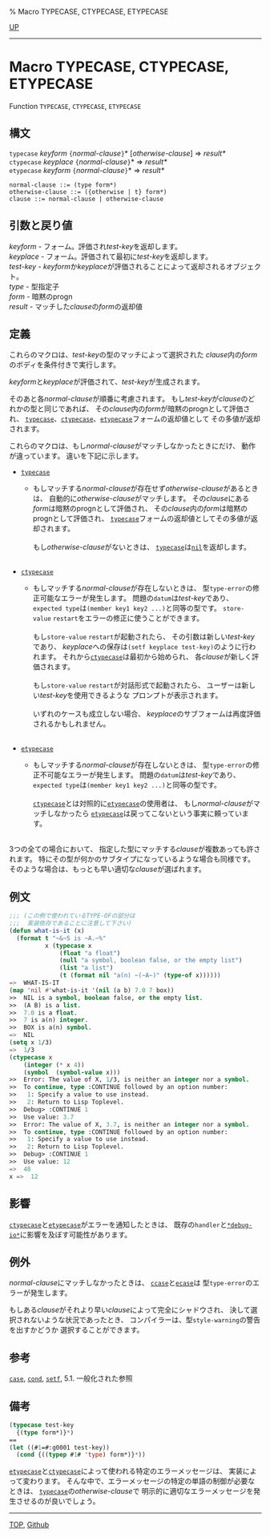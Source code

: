 % Macro TYPECASE, CTYPECASE, ETYPECASE

[UP](5.3.html)  

---

# Macro **TYPECASE, CTYPECASE, ETYPECASE**


Function `TYPECASE`, `CTYPECASE`, `ETYPECASE`


## 構文

`typecase` *keyform* `{`*normal-clause*`}`\* [*otherwise-clause*] => *result\**  
`ctypecase` *keyplace* `{`*normal-clause*`}`\* => *result\**  
`etypecase` *keyform* `{`*normal-clause*`}`\* => *result\**

```
normal-clause ::= (type form*) 
otherwise-clause ::= ({otherwise | t} form*) 
clause ::= normal-clause | otherwise-clause 
```


## 引数と戻り値

*keyform* - フォーム。評価され*test-key*を返却します。  
*keyplace* - フォーム。評価されて最初に*test-key*を返却します。  
*test-key* - *keyform*か*keyplace*が評価されることによって返却されるオブジェクト。  
*type* - 型指定子  
*form* - 暗黙のprogn  
*result* - マッチした*clause*の*form*の返却値


## 定義

これらのマクロは、*test-key*の型のマッチによって選択された
*clause*内の*form*のボディを条件付きで実行します。

*keyform*と*keyplace*が評価されて、*test-key*が生成されます。

そのあと各*normal-clause*が順番に考慮されます。
もし*test-key*が*clause*のどれかの型と同じであれば、
その*clause*内の*form*が暗黙のprognとして評価され、
[`typecase`](5.3.typecase.html)、[`ctypecase`](5.3.typecase.html)、[`etypecase`](5.3.typecase.html)フォームの返却値として
その多値が返却されます。

これらのマクロは、もし*normal-clause*がマッチしなかったときにだけ、
動作が違っています。
違いを下記に示します。

- [`typecase`](5.3.typecase.html)
  - もしマッチする*normal-clause*が存在せず*otherwise-clause*があるときは、
    自動的に*otherwise-clause*がマッチします。
    その*clause*にある*form*は暗黙のprognとして評価され、
    その*clause*内の*form*は暗黙のprognとして評価され、
    [`typecase`](5.3.typecase.html)フォームの返却値としてその多値が返却されます。
    <br><br>
    もし*otherwise-clause*がないときは、
    [`typecase`](5.3.typecase.html)は[`nil`](5.3.nil-variable.html)を返却します。
    <br><br>

- [`ctypecase`](5.3.typecase.html)
  - もしマッチする*normal-clause*が存在しないときは、
    型`type-error`の修正可能なエラーが発生します。
    問題の`datum`は*test-key*であり、
    `expected type`は`(member key1 key2 ...)`と同等の型です。
    `store-value` `restart`をエラーの修正に使うことができます。
    <br><br>
    もし`store-value` `restart`が起動されたら、
    その引数は新しい*test-key*であり、
    *keyplace*への保存は`(setf keyplace test-key)`のように行われます。
    それから[`ctypecase`](5.3.typecase.html)は最初から始められ、
    各*clause*が新しく評価されます。
    <br><br>
    もし`store-value` `restart`が対話形式で起動されたら、
    ユーザーは新しい*test-key*を使用できるような
    プロンプトが表示されます。
    <br><br>
    いずれのケースも成立しない場合、
    *keyplace*のサブフォームは再度評価されるかもしれません。
    <br><br>

- [`etypecase`](5.3.typecase.html)
  - もしマッチする*normal-clause*が存在しないときは、
    型`type-error`の修正不可能なエラーが発生します。
    問題の`datum`は*test-key*であり、
    `expected type`は`(member key1 key2 ...)`と同等の型です。
    <br><br>
    [`ctypecase`](5.3.typecase.html)とは対照的に[`etypecase`](5.3.typecase.html)の使用者は、
    もし*normal-clause*がマッチしなかったら
    [`etypecase`](5.3.typecase.html)は戻ってこないという事実に頼っています。
    <br><br>

3つの全ての場合において、
指定した型にマッチする*clause*が複数あっても許されます。
特にその型が何かのサブタイプになっているような場合も同様です。
そのような場合は、もっとも早い適切な*clause*が選ばれます。


## 例文

```lisp
;;; (この例で使われているTYPE-OFの部分は
;;;  実装依存であることに注意して下さい)
(defun what-is-it (x)
  (format t "~&~S is ~A.~%"
          x (typecase x
              (float "a float")
              (null "a symbol, boolean false, or the empty list")
              (list "a list")
              (t (format nil "a(n) ~(~A~)" (type-of x))))))
=>  WHAT-IS-IT
(map 'nil #'what-is-it '(nil (a b) 7.0 7 box))
>>  NIL is a symbol, boolean false, or the empty list.
>>  (A B) is a list.
>>  7.0 is a float.
>>  7 is a(n) integer.
>>  BOX is a(n) symbol.
=>  NIL
(setq x 1/3)
=>  1/3
(ctypecase x
    (integer (* x 4))
    (symbol  (symbol-value x)))
>>  Error: The value of X, 1/3, is neither an integer nor a symbol.
>>  To continue, type :CONTINUE followed by an option number:
>>   1: Specify a value to use instead.
>>   2: Return to Lisp Toplevel.
>>  Debug> :CONTINUE 1
>>  Use value: 3.7
>>  Error: The value of X, 3.7, is neither an integer nor a symbol.
>>  To continue, type :CONTINUE followed by an option number:
>>   1: Specify a value to use instead.
>>   2: Return to Lisp Toplevel.
>>  Debug> :CONTINUE 1
>>  Use value: 12
=>  48
x =>  12
```


## 影響

[`ctypecase`](5.3.typecase.html)と[`etypecase`](5.3.typecase.html)がエラーを通知したときは、
既存の`handler`と[`*debug-io*`](21.2.debug-io.html)に影響を及ぼす可能性があります。


## 例外

*normal-clause*にマッチしなかったときは、
[`ccase`](5.3.case.html)と[`ecase`](5.3.case.html)は
型`type-error`のエラーが発生します。

もしある*clause*がそれより早い*clause*によって完全にシャドウされ、
決して選択されないような状況であったとき、
コンパイラーは、型`style-warning`の警告を出すかどうか
選択することができます。


## 参考

[`case`](5.3.case.html),
[`cond`](5.3.cond.html),
[`setf`](5.3.setf.html),
5.1. 一般化された参照


## 備考

```lisp
(typecase test-key
  {(type form*)}*)
== 
(let ((#1=#:g0001 test-key))
  (cond {((typep #1# 'type) form*)}*))
```

[`etypecase`](5.3.typecase.html)と[`ctypecase`](5.3.typecase.html)によって使われる特定のエラーメッセージは、
実装によって変わります。
そんな中で、エラーメッセージの特定の単語の制御が必要なときは、
[`typecase`](5.3.typecase.html)の*otherwise-clause*で
明示的に適切なエラーメッセージを発生させるのが良いでしょう。


---
[TOP](index.html),  [Github](https://github.com/nptcl/npt-japanese)

